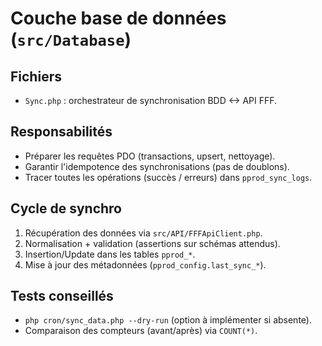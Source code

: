 # Couche base de données (`src/Database`)

## Fichiers

- `Sync.php` : orchestrateur de synchronisation BDD <-> API FFF.

## Responsabilités

- Préparer les requêtes PDO (transactions, upsert, nettoyage).
- Garantir l'idempotence des synchronisations (pas de doublons).
- Tracer toutes les opérations (succès / erreurs) dans `pprod_sync_logs`.

## Cycle de synchro

1. Récupération des données via `src/API/FFFApiClient.php`.
2. Normalisation + validation (assertions sur schémas attendus).
3. Insertion/Update dans les tables `pprod_*`.
4. Mise à jour des métadonnées (`pprod_config.last_sync_*`).

## Tests conseillés

- `php cron/sync_data.php --dry-run` (option à implémenter si absente).
- Comparaison des compteurs (avant/après) via `COUNT(*)`.
